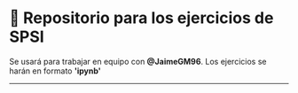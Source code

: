 # :lock_with_ink_pen: Repositorio para los ejercicios de SPSI


Se usará para trabajar en equipo con **@JaimeGM96**.
Los ejercicios se harán en formato **'ipynb'**

___
